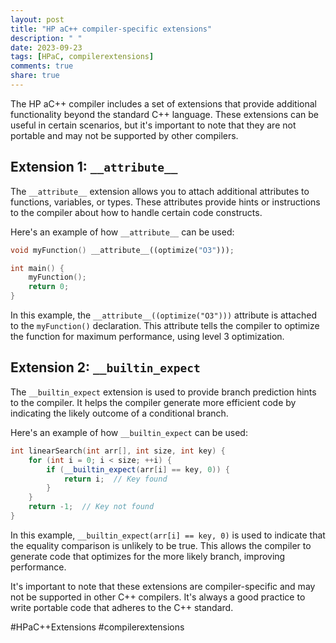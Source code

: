 ```yaml
---
layout: post
title: "HP aC++ compiler-specific extensions"
description: " "
date: 2023-09-23
tags: [HPaC, compilerextensions]
comments: true
share: true
---
```


The HP aC++ compiler includes a set of extensions that provide additional functionality beyond the standard C++ language. These extensions can be useful in certain scenarios, but it's important to note that they are not portable and may not be supported by other compilers.

## Extension 1: `__attribute__`

The `__attribute__` extension allows you to attach additional attributes to functions, variables, or types. These attributes provide hints or instructions to the compiler about how to handle certain code constructs.

Here's an example of how `__attribute__` can be used:

```c++
void myFunction() __attribute__((optimize("O3")));

int main() {
    myFunction();
    return 0;
}
```

In this example, the `__attribute__((optimize("O3")))` attribute is attached to the `myFunction()` declaration. This attribute tells the compiler to optimize the function for maximum performance, using level 3 optimization.

## Extension 2: `__builtin_expect`

The `__builtin_expect` extension is used to provide branch prediction hints to the compiler. It helps the compiler generate more efficient code by indicating the likely outcome of a conditional branch.

Here's an example of how `__builtin_expect` can be used:

```c++
int linearSearch(int arr[], int size, int key) {
    for (int i = 0; i < size; ++i) {
        if (__builtin_expect(arr[i] == key, 0)) {
            return i;  // Key found
        }
    }
    return -1;  // Key not found
}
```

In this example, `__builtin_expect(arr[i] == key, 0)` is used to indicate that the equality comparison is unlikely to be true. This allows the compiler to generate code that optimizes for the more likely branch, improving performance.

It's important to note that these extensions are compiler-specific and may not be supported in other C++ compilers. It's always a good practice to write portable code that adheres to the C++ standard.

#HPaC++Extensions #compilerextensions